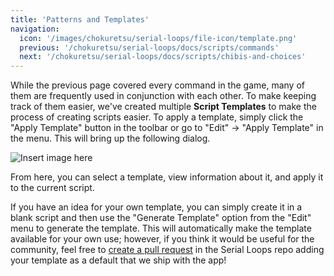 ```yaml
---
title: 'Patterns and Templates'
navigation:
  icon: '/images/chokuretsu/serial-loops/file-icon/template.png'
  previous: '/chokuretsu/serial-loops/docs/scripts/commands'
  next: '/chokuretsu/serial-loops/docs/scripts/chibis-and-choices'
---
```


While the previous page covered every command in the game, many of them are frequently used in conjunction with each other. To make keeping track of them easier, we've created multiple **Script Templates** to make the process of creating scripts easier. To apply a template, simply click the "Apply Template" button in the toolbar or go to "Edit" &rarr; "Apply Template" in the menu. This will bring up the following dialog.

![Insert image here]()

From here, you can select a template, view information about it, and apply it to the current script.

If you have an idea for your own template, you can simply create it in a blank script and then use the "Generate Template" option from the "Edit" menu to generate the template. This will automatically make the template available for your own use; however, if you think it would be useful for the community, feel free to [create a pull request](https://github.com/haroohie-club/SerialLoops/pulls) in the Serial Loops repo adding your template as a default that we ship with the app!